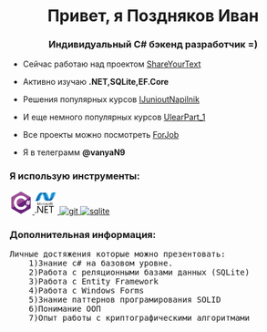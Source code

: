 <h1 align="center">Привет, я Поздняков Иван</h1>
<h3 align="center">Индивидуальный C# бэкенд разработчик =)</h3>

- Сейчас работаю над проектом [ShareYourText](https://github.com/vanya5987/ForJob/tree/main/ShareYourText)

- Активно изучаю **.NET,SQLite,EF.Core**

- Решения популярных курсов [IJunioutNapilnik](https://github.com/vanya5987/ForJob/tree/main/IJuniorNapilnik)

- И еще немного популярных курсов [UlearPart_1](https://github.com/vanya5987/ForJob/tree/main/UlearnPart_1)

- Все проекты можно посмотреть [ForJob](https://github.com/vanya5987/ForJob/tree/main)

- Я в телеграмм **@vanyaN9**

<h3 align="left">Я использую инструменты:</h3>
<p align="left"> <a href="https://www.w3schools.com/cs/" target="_blank" rel="noreferrer"> <img src="https://raw.githubusercontent.com/devicons/devicon/master/icons/csharp/csharp-original.svg" alt="csharp" width="40" height="40"/> </a> <a href="https://dotnet.microsoft.com/" target="_blank" rel="noreferrer"> <img src="https://raw.githubusercontent.com/devicons/devicon/master/icons/dot-net/dot-net-original-wordmark.svg" alt="dotnet" width="40" height="40"/> </a> <a href="https://git-scm.com/" target="_blank" rel="noreferrer"> <img src="https://www.vectorlogo.zone/logos/git-scm/git-scm-icon.svg" alt="git" width="40" height="40"/> </a> <a href="https://www.sqlite.org/" target="_blank" rel="noreferrer"> <img src="https://www.vectorlogo.zone/logos/sqlite/sqlite-icon.svg" alt="sqlite" width="40" height="40"/> </a> </p>

<h3 align="left">Дополнительная информация:</h3>
<pre>
Личные достяжения которые можно презентовать: 
	1)Знание c# на базовом уровне.
	2)Работа с реляционными базами данных (SQLite)
	3)Работа с Entity Framework
	4)Работа с Windows Forms
	5)Знание паттернов програмирования SOLID
	6)Понимание ООП
	7)Опыт работы с криптографическими алгоритмами
</pre>
